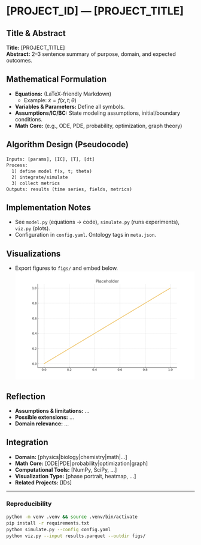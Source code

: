 # [PROJECT_ID] — [PROJECT_TITLE]

## Title & Abstract
**Title:** [PROJECT_TITLE]  
**Abstract:** 2–3 sentence summary of purpose, domain, and expected outcomes.

## Mathematical Formulation
- **Equations:** (LaTeX-friendly Markdown)
  - Example: $\dot{x} = f(x, t; \theta)$
- **Variables & Parameters:** Define all symbols.
- **Assumptions/IC/BC:** State modeling assumptions, initial/boundary conditions.
- **Math Core:** (e.g., ODE, PDE, probability, optimization, graph theory)

## Algorithm Design (Pseudocode)
```
Inputs: [params], [IC], [T], [dt]
Process:
  1) define model f(x, t; theta)
  2) integrate/simulate
  3) collect metrics
Outputs: results (time series, fields, metrics)
```

## Implementation Notes
- See `model.py` (equations → code), `simulate.py` (runs experiments), `viz.py` (plots).
- Configuration in `config.yaml`. Ontology tags in `meta.json`.

## Visualizations
- Export figures to `figs/` and embed below.
![placeholder](figs/placeholder.png)

## Reflection
- **Assumptions & limitations:** …  
- **Possible extensions:** …  
- **Domain relevance:** …

## Integration
- **Domain:** [physics|biology|chemistry|math|…]
- **Math Core:** [ODE|PDE|probability|optimization|graph]
- **Computational Tools:** [NumPy, SciPy, …]
- **Visualization Type:** [phase portrait, heatmap, …]
- **Related Projects:** [IDs]

---

### Reproducibility
```bash
python -m venv .venv && source .venv/bin/activate
pip install -r requirements.txt
python simulate.py --config config.yaml
python viz.py --input results.parquet --outdir figs/
```